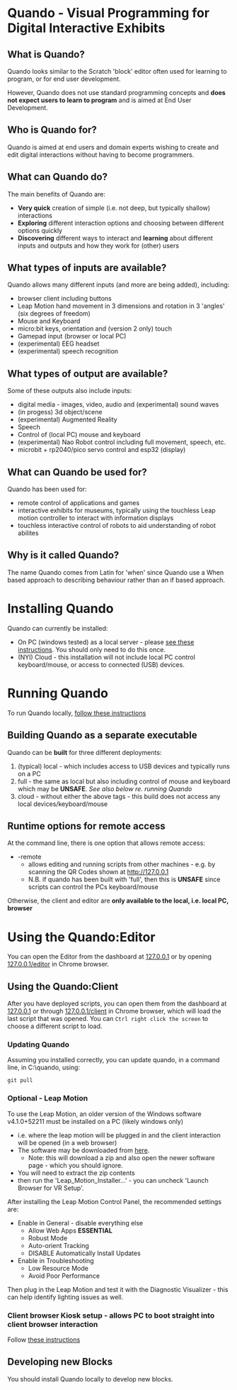 # Quando - Visual Programming for Digital Interactive Exhibits

## What is Quando?

Quando looks similar to the Scratch 'block' editor often used for learning to program, or for end user development.

However, Quando does not use standard programming concepts and **does not expect users to learn to program** and is aimed at End User Development.

## Who is Quando for?

Quando is aimed at end users and domain experts wishing to create and edit digital interactions without having to become programmers.

## What can Quando do?

The main benefits of Quando are:

- **Very quick** creation of simple (i.e. not deep, but typically shallow) interactions
- **Exploring** different interaction options and choosing between different options quickly
- **Discovering** different ways to interact and **learning** about different inputs and outputs and how they work for (other) users

## What types of inputs are available?

Quando allows many different inputs (and more are being added), including:

- browser client including buttons
- Leap Motion hand movement in 3 dimensions and rotation in 3 'angles' (six degrees of freedom)
- Mouse and Keyboard
- micro:bit keys, orientation and (version 2 only) touch
- Gamepad input (browser or local PC)
- (experimental) EEG headset
- (experimental) speech recognition

## What types of output are available?

Some of these outputs also include inputs:

- digital media - images, video, audio and (experimental) sound waves
- (in progess) 3d object/scene
- (experimental) Augmented Reality
- Speech
- Control of (local PC) mouse and keyboard
- (experimental) Nao Robot control including full movement, speech, etc.
- microbit + rp2040/pico servo control and esp32 (display)

## What can Quando be used for?

Quando has been used for:

- remote control of applications and games
- interactive exhibits for museums, typically using the touchless Leap motion controller to interact with information displays
- touchless interactive control of robots to aid understanding of robot abilites

## Why is it called Quando?

The name Quando comes from Latin for 'when' since Quando use a When based approach to describing behaviour rather than an if based approach. 

# Installing Quando 

Quando can currently be installed:

- On PC (windows tested) as a local server - please [see these instructions](./docs/install_local.md).  You should only need to do this once.
- (NYI) Cloud - this installation will not include local PC control keyboard/mouse, or access to connected (USB) devices.

# Running Quando

To run Quando locally, [follow these instructions](./docs/run_local.md)

## Building Quando as a separate executable

Quando can be **built** for three different deployments:

1. (typical) local - which includes access to USB devices and typically runs on a PC
2. full - the same as local but also including control of mouse and keyboard which may be **UNSAFE**. _See also below re. running Quando_
3. cloud - without either the above tags - this build does not access any local devices/keyboard/mouse

## Runtime options for remote access

At the command line, there is one option that allows remote access:

- -remote
  - allows editing and running scripts from other machines - e.g.  by scanning the QR Codes shown at http://127.0.0.1
  - N.B. if quando has been built with 'full', then this is **UNSAFE** since scripts can control the PCs keyboard/mouse 

Otherwise, the client and editor are **only available to the local, i.e. local PC, browser** 

# Using the Quando:Editor

You can open the Editor from the dashboard at [127.0.0.1](127.0.0.1) or by opening [127.0.0.1/editor](127.0.0.1/editor) in Chrome browser.

## Using the Quando:Client

After you have deployed scripts, you can open them from the dashboard at [127.0.0.1](127.0.0.1) or through [127.0.0.1/client](127.0.0.1/client) in Chrome browser, which will load the last script that was opened.  You can `Ctrl right click the screen` to choose a different script to load.

### Updating Quando

Assuming you installed correctly, you can update quando, in a command line, in C:\quando, using:
```
git pull
```

### Optional - Leap Motion

To use the Leap Motion, an older version of the Windows software v4.1.0+52211 must be installed on a PC (likely windows only)

- i.e. where the leap motion will be plugged in and the client interaction will be opened (in a web browser)
- The software may be downloaded from [here](https://www2.leapmotion.com/downloads/orion/v4.1.0/windows).
  - Note: this will download a zip and also open the newer software page - which you should ignore.
- You will need to extract the zip contents
- then run the 'Leap_Motion_Installer...' - you can uncheck 'Launch Browser for VR Setup'.

After installing the Leap Motion Control Panel, the recommended settings are:
- Enable in General - disable everything else
  - Allow Web Apps **ESSENTIAL**
  - Robust Mode
  - Auto-orient Tracking
  - DISABLE Automatically Install Updates
- Enable in Troubleshooting
  - Low Resource Mode
  - Avoid Poor Performance

Then plug in the Leap Motion and test it with the Diagnostic Visualizer - this can help identify lighting issues as well.

### Client browser Kiosk setup - allows PC to boot straight into client browser interaction

Follow [these instructions](./docs/setup_client_kiosk.md)

## Developing new Blocks

You should install Quando locally to develop new blocks.
